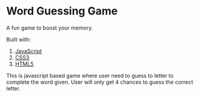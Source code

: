 # Word Guessing Game
A fun game to boost your memory.


Built with:
1. [JavaScript](https://developer.mozilla.org/en-US/docs/Web/JavaScript)
1. [CSS3](https://developer.mozilla.org/en-US/docs/Web/CSS)
1. [HTML5](https://developer.mozilla.org/en-US/docs/Web/HTML)

This is javascript based game where user need to guess to letter to complete the word given. User will only get 4 chances to guess the correct letter.

